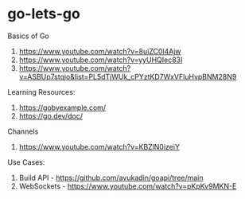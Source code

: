 # go-lets-go

Basics of Go
1. https://www.youtube.com/watch?v=8uiZC0l4Ajw
2. https://www.youtube.com/watch?v=yyUHQIec83I
3. https://www.youtube.com/watch?v=ASBUp7stqjo&list=PL5dTjWUk_cPYztKD7WxVFluHvpBNM28N9

Learning Resources:
1. https://gobyexample.com/
2. https://go.dev/doc/

Channels
1. https://www.youtube.com/watch?v=KBZlN0izeiY

Use Cases:
1. Build API - https://github.com/avukadin/goapi/tree/main
2. WebSockets - https://www.youtube.com/watch?v=pKpKv9MKN-E
